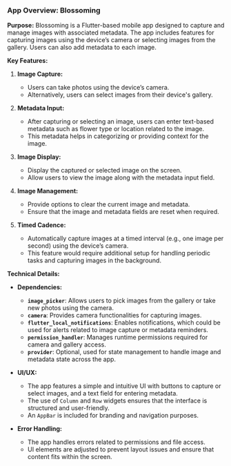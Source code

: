 

### **App Overview: Blossoming**

**Purpose:**
Blossoming is a Flutter-based mobile app designed to capture and manage images with associated metadata. The app includes features for capturing images using the device’s camera or selecting images from the gallery. Users can also add metadata to each image.

**Key Features:**

1. **Image Capture:**
   - Users can take photos using the device’s camera.
   - Alternatively, users can select images from their device's gallery.

2. **Metadata Input:**
   - After capturing or selecting an image, users can enter text-based metadata such as flower type or location related to the image.
   - This metadata helps in categorizing or providing context for the image.

3. **Image Display:**
   - Display the captured or selected image on the screen.
   - Allow users to view the image along with the metadata input field.

4. **Image Management:**
   - Provide options to clear the current image and metadata.
   - Ensure that the image and metadata fields are reset when required.

5. **Timed Cadence:**
   - Automatically capture images at a timed interval (e.g., one image per second) using the device’s camera.
   - This feature would require additional setup for handling periodic tasks and capturing images in the background.

**Technical Details:**

- **Dependencies:**
  - **`image_picker`**: Allows users to pick images from the gallery or take new photos using the camera.
  - **`camera`**: Provides camera functionalities for capturing images.
  - **`flutter_local_notifications`**: Enables notifications, which could be used for alerts related to image capture or metadata reminders.
  - **`permission_handler`**: Manages runtime permissions required for camera and gallery access.
  - **`provider`**: Optional, used for state management to handle image and metadata state across the app.

- **UI/UX:**
  - The app features a simple and intuitive UI with buttons to capture or select images, and a text field for entering metadata.
  - The use of `Column` and `Row` widgets ensures that the interface is structured and user-friendly.
  - An `AppBar` is included for branding and navigation purposes.

- **Error Handling:**
  - The app handles errors related to permissions and file access.
  - UI elements are adjusted to prevent layout issues and ensure that content fits within the screen.

